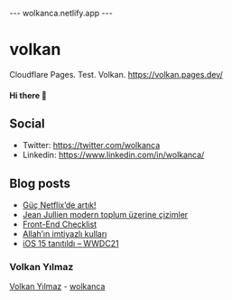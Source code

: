 ---  wolkanca.netlify.app ---
# volkan
Cloudflare Pages. Test. Volkan. https://volkan.pages.dev/

#### Hi there 👋

## Social
- Twitter: https://twitter.com/wolkanca
- Linkedin: https://www.linkedin.com/in/wolkanca/


## Blog posts
<!-- BLOG-POST-LIST:START -->
- [Güç Netflix’de artık!](https://wolkanca.com.tr/guc-netflixde-artik/)
- [Jean Jullien modern toplum üzerine çizimler](https://wolkanca.com.tr/jean-jullien-modern-toplum-uzerine-cizimler/)
- [Front-End Checklist](https://wolkanca.com.tr/front-end-checklist/)
- [Allah’ın imtiyazlı kulları](https://wolkanca.com.tr/allahin-imtiyazli-kullari/)
- [iOS 15 tanıtıldı – WWDC21](https://wolkanca.com.tr/ios-15-tanitildi-wwdc21/)
<!-- BLOG-POST-LIST:END -->


### Volkan Yılmaz

[Volkan Yılmaz](https://volkanyilmaz.com.tr/) - [wolkanca](https://wolkanca.com.tr/)

